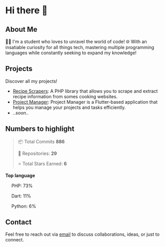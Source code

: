 # Hi there 👋

## About Me

👨‍🎓 I'm a student who loves to unravel the world of code! 🌐  With an insatiable curiosity for all things tech, mastering multiple programming languages while constantly seeking to expand my knowledge!


## Projects

Discover all my projects!

- [Recipe Scrapers](https://github.com/MatteoLore/RecipeScrapers): A PHP library that allows you to scrape and extract recipe information from somes cooking websites.
- [Project Manager](https://github.com/MatteoLore/ProjectManager): Project Manager is a Flutter-based application that helps you manage your projects and tasks efficiently. 
- *..soon..*

## Numbers to highlight
> 📦 Total Commits **886**
> 
> 📜 Repositories: **29**
> 
> ⭐ Total Stars Earned: **6**

> 

**Top language** 

 <code><img height="15" src="https://pngimg.com/uploads/php/php_PNG23.png"></code>  PHP:  73%

 <code><img height="15" src="https://cdn.freebiesupply.com/logos/large/2x/dart-logo-png-transparent.png"></code>  Dart:  11%

 <code><img height="15" src="https://tse2.mm.bing.net/th?id=OIP.fkvxbuKHOLhO4A_MqA9DVAHaHv&pid=Api"></code>  Python:  6%

## Contact

Feel free to reach out via [email](mailto:mat.dev.official@gmail.com) to discuss collaborations, ideas, or just to connect.
